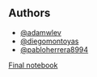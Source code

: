 ## Authors

- <a href="https://github.com/adamwlev">@adamwlev</a>
- <a href="https://github.com/diegomontoyas">@diegomontoyas</a>
- <a href="https://github.com/pabloherrera8994">@pabloherrera8994</a>

<a href="notebooks/Testing123.ipynb">Final notebook</a>
